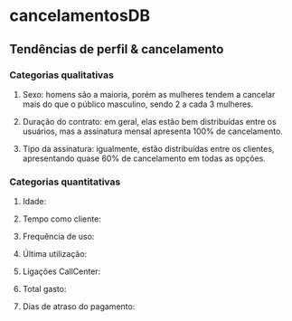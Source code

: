 # cancelamentosDB

## Tendências de perfil & **cancelamento**

### Categorias qualitativas

1) Sexo: homens são a maioria, porém as mulheres tendem a cancelar mais do que  o público masculino, sendo 2 a cada 3 mulheres.

2) Duração do contrato: em geral, elas estão bem distribuídas entre os usuários, mas a assinatura mensal apresenta 100% de cancelamento.

3) Tipo da assinatura: igualmente, estão distribuídas entre os clientes, apresentando quase 60% de cancelamento em todas as opções.

### Categorias quantitativas

1) Idade: 

2) Tempo como cliente: 

3) Frequência de uso: 

4) Última utilização: 

5) Ligações CallCenter: 

6) Total gasto: 

7) Dias de atraso do pagamento: 
